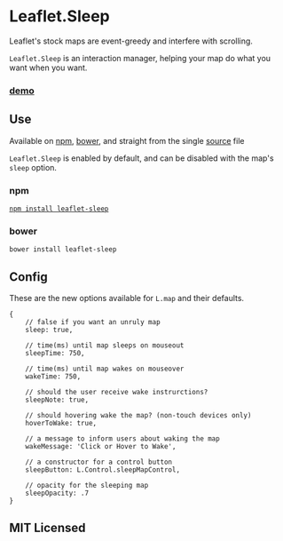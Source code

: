 # Leaflet.Sleep

Leaflet's stock maps are event-greedy and interfere with scrolling.

`Leaflet.Sleep` is an interaction manager, helping your
map do what you want when you want.

### [demo](http://cliffcloud.github.io/Leaflet.Sleep)

## Use

Available on [npm](#npm), [bower](#bower), and straight from the single
[source](https://github.com/CliffCloud/Leaflet.Sleep/blob/master/Leaflet.Sleep.js)
file

`Leaflet.Sleep` is enabled by default, and can be disabled with the map's `sleep`
option.

### npm

[`npm install leaflet-sleep`](https://www.npmjs.com/package/leaflet-sleep)

### bower

`bower install leaflet-sleep`

## Config

These are the new options available for `L.map` and their defaults.

    {
        // false if you want an unruly map
        sleep: true,

        // time(ms) until map sleeps on mouseout
        sleepTime: 750,

        // time(ms) until map wakes on mouseover
        wakeTime: 750,

        // should the user receive wake instrurctions?
        sleepNote: true,

        // should hovering wake the map? (non-touch devices only)
        hoverToWake: true,

        // a message to inform users about waking the map
        wakeMessage: 'Click or Hover to Wake',

        // a constructor for a control button
        sleepButton: L.Control.sleepMapControl,

        // opacity for the sleeping map
        sleepOpacity: .7
    }

## MIT Licensed
